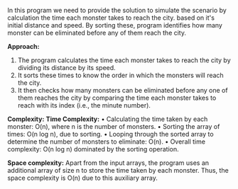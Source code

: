 In this program we need to provide the solution to simulate the scenario by calculation the time each monster takes to reach the city. based on it's initial distance and speed. By sorting these, program identifies how many monster can be eliminated before any of them reach the city.

**Approach:**

1. The program calculates the time each monster takes to reach the city by dividing its distance by its speed.
2. It sorts these times to know the order in which the monsters will reach the city.
3. It then checks how many monsters can be eliminated before any one of them reaches the city by comparing the time each monster takes to reach with its index (i.e., the minute number).

**Complexity:**
**Time Complexity:**
• Calculating the time taken by each monster: O(n), where n is the number of monsters.
• Sorting the array of times: O(n log n), due to sorting.
• Looping through the sorted array to determine the number of monsters to eliminate: O(n).
• Overall time complexity: O(n log n) dominated by the sorting operation.

**Space complexity:**
Apart from the input arrays, the program uses an additional array of size n to store the time taken by each monster. Thus, the space complexity is O(n) due to this auxiliary array.​

